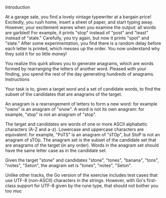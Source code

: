 
Introduction

At a garage sale, you find a lovely vintage typewriter at a bargain price! Excitedly, you rush home, insert a sheet of paper, and start typing away. However, your excitement wanes when you examine the output: all words are garbled! For example, it prints "stop" instead of "post" and "least" instead of "stale." Carefully, you try again, but now it prints "spot" and "slate." After some experimentation, you find there is a random delay before each letter is printed, which messes up the order. You now understand why they sold it for so little money!

You realize this quirk allows you to generate anagrams, which are words formed by rearranging the letters of another word. Pleased with your finding, you spend the rest of the day generating hundreds of anagrams.
Instructions

Your task is to, given a target word and a set of candidate words, to find the subset of the candidates that are anagrams of the target.

An anagram is a rearrangement of letters to form a new word: for example "owns" is an anagram of "snow". A word is not its own anagram: for example, "stop" is not an anagram of "stop".

The target and candidates are words of one or more ASCII alphabetic characters (A-Z and a-z). Lowercase and uppercase characters are equivalent: for example, "PoTS" is an anagram of "sTOp", but StoP is not an anagram of sTOp. The anagram set is the subset of the candidate set that are anagrams of the target (in any order). Words in the anagram set should have the same letter case as in the candidate set.

Given the target "stone" and candidates "stone", "tones", "banana", "tons", "notes", "Seton", the anagram set is "tones", "notes", "Seton".

Unlike other tracks, the Go version of the exercise includes test cases that use UTF-8 (non-ASCII) characters in the strings. However, with Go's first-class support for UTF-8 given by the rune type, that should not bother you too muc